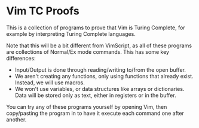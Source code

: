 # Vim TC Proofs

This is a collection of programs to prove that Vim is Turing Complete, for example by interpreting Turing Complete languages.

Note that this will be a bit different from VimScript, as all of these programs are collections of Normal/Ex mode commands. This has some key differences:

* Input/Output is done through reading/writing to/from the open buffer.
* We aren't creating any functions, only using functions that already exist. Instead, we will use macros.
* We won't use variables, or data structures like arrays or dictionaries. Data will be stored only as text, either in registers or in the buffer.

You can try any of these programs yourself by opening Vim, then copy/pasting the program in to have it execute each command one after another.
